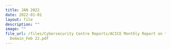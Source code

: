 ```yaml
---
title: JAN 2022
date: 2022-01-01
layout: file
description: ""
image: ""
file_url: /files/Cybersecurity Centre Reports/ACICE Monthly Report on the Cyber
  Domain_Feb 22.pdf
---
```


